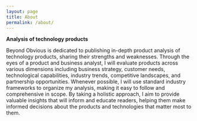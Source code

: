 ```yaml
---
layout: page
title: About
permalink: /about/
---
```


**Analysis of technology products**

Beyond Obvious is dedicated to publishing in-depth product analysis of technology products, sharing their strengths and weaknesses. Through the eyes of a product and business analyst, I will evaluate products across various dimensions including business strategy, customer needs, technological capabilities, industry trends, competitive landscapes, and partnership opportunities. Whenever possible, I will use standard industry frameworks to organize my analysis, making it easy to follow and comprehensive in scope. By taking a holistic approach, I aim to provide valuable insights that will inform and educate readers, helping them make informed decisions about the products and technologies that matter most to them.

